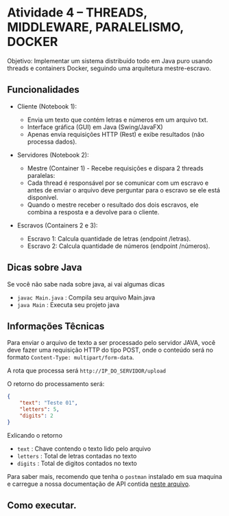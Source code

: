 # Atividade 4 – THREADS, MIDDLEWARE, PARALELISMO, DOCKER

Objetivo: Implementar um sistema distribuído todo em Java puro usando threads e containers Docker, seguindo uma arquitetura mestre-escravo.

## Funcionalidades

- Cliente (Notebook 1):
  - Envia um texto que contém letras e números em um arquivo txt.
  - Interface gráfica (GUI) em Java (Swing/JavaFX)
  - Apenas envia requisições HTTP (Rest) e exibe resultados (não processa dados).

- Servidores (Notebook 2):
  - Mestre (Container 1) - Recebe requisições e dispara 2 threads paralelas:
  - Cada thread é responsável por se comunicar com um escravo e antes de enviar o arquivo deve perguntar para o escravo se ele está disponível.
  - Quando o mestre receber o resultado dos dois escravos, ele combina a resposta e a devolve para o cliente.

- Escravos (Containers 2 e 3):
  - Escravo 1: Calcula quantidade de letras (endpoint /letras).
  - Escravo 2: Calcula quantidade de números (endpoint /números).

## Dicas sobre Java

Se você não sabe nada sobre java, ai vai algumas dicas

- `javac Main.java` : Compila seu arquivo Main.java
- `java Main` : Executa seu projeto java

## Informações Têcnicas

Para enviar o arquivo de texto a ser processado pelo servidor JAVA, você deve fazer uma requisição HTTP do tipo POST, onde o conteúdo será no formato `Content-Type: multipart/form-data`.

A rota que processa será `http://IP_DO_SERVIDOR/upload`

O retorno do processamento será:

```json
{
    "text": "Teste 01",
    "letters": 5,
    "digits": 2
}
```

Exlicando o retorno

- `text` : Chave contendo o texto lido pelo arquivo
- `letters` : Total de letras contadas no texto
- `digits` : Total de digitos contados no texto

Para saber mais, recomendo que tenha o `postman` instalado em sua maquina e carregue a nossa documentação de API contida [neste arquivo](./docs/java-project-puro.postman_collection.json).

## Como executar.

